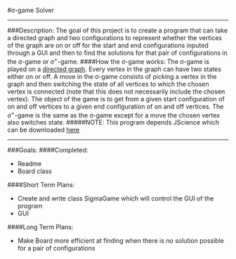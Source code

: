 #σ-game Solver

---
###Description:
The goal of this project is to create a program that can take a directed graph and two configurations to
represent whether the vertices of the graph are on or off for the start and end configurations inputed
through a GUI and then to find the solutions for that pair of configurations in the σ-game or σ<sup>+</sup>-game.
####How the σ-game works:
The σ-game is played on a [directed graph](https://en.wikipedia.org/wiki/Directed_graph). Every vertex in the
graph can have two states either on or off. A move in the σ-game consists of picking a vertex in the graph and
then switching the state of all vertices to which the chosen vertex is connected (note that this does not
necessarily include the chosen vertex). The object of the game is to get from a given start configuration
of on and off vertices to a given end configuration of on and off vertices. The σ<sup>+</sup>-game is the same
as the σ-game except for a move the chosen vertex also switches state.
#####NOTE: This program depends JScience which can be downloaded <a href="http://jscience.org/">here</a>

---
###Goals:
####Completed:
* Readme
* Board class

####Short Term Plans:
* Create and write class SigmaGame which will control the GUI of the program
* GUI

####Long Term Plans:
* Make Board more efficient at finding when there is no solution possible for a pair of configurations